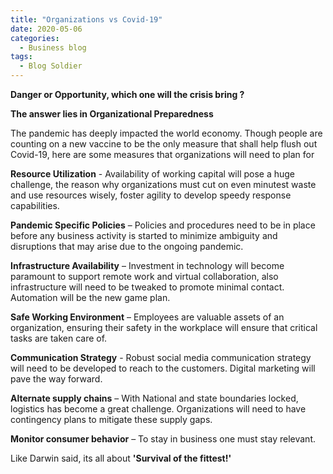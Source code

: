 ```yaml
---
title: "Organizations vs Covid-19"
date: 2020-05-06
categories:
  - Business blog
tags:
  - Blog Soldier
---
```


**Danger or Opportunity, which one will the crisis bring ?**

**The answer lies in Organizational Preparedness**

The pandemic has deeply impacted the world economy. Though people are counting on a new vaccine to be the only measure that shall help flush out Covid-19, here are some measures that organizations will need to plan for 

**Resource Utilization** - Availability of working capital will pose a huge challenge, the reason why organizations must cut on even minutest waste and use resources wisely, foster agility to develop speedy response capabilities. 

**Pandemic Specific Policies** – Policies and procedures need to be in place before any business activity is started to minimize ambiguity and disruptions that may arise due to the ongoing pandemic.

**Infrastructure Availability** – Investment in technology will become paramount to support remote work and virtual collaboration, also infrastructure will need to be tweaked to promote minimal contact. Automation will be the new game plan.

**Safe Working Environment** – Employees are valuable assets of an organization, ensuring their safety in the workplace will ensure that critical tasks are taken care of.

**Communication Strategy** - Robust social media communication strategy will need to be developed to reach to the customers. Digital marketing will pave the way forward.

**Alternate supply chains** – With National and state boundaries locked, logistics has become a great challenge. Organizations will need to have contingency plans to mitigate these supply gaps.

**Monitor consumer behavior** – To stay in business one must stay relevant.

Like Darwin said, its all about **'Survival of the fittest!'**


